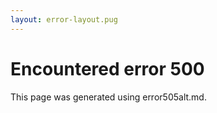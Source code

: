 ```yaml
---
layout: error-layout.pug
---
```


# Encountered error 500

This page was generated using error505alt.md.
